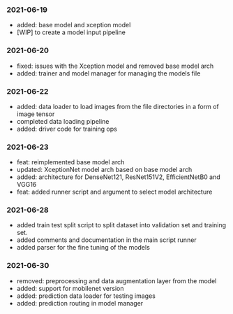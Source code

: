 ### 2021-06-19
- added: base model and xception model
- [WIP] to create a model input pipeline

### 2021-06-20
- fixed: issues with the Xception model and removed base model arch
- added: trainer and model manager for managing the models file

### 2021-06-22
- added: data loader to load images from the file directories in a form of image tensor
- completed data loading pipeline
- added: driver code for training ops

### 2021-06-23
- feat: reimplemented base model arch
- updated: XceptionNet model arch based on base model arch
- added: architecture for DenseNet121, ResNet151V2, EfficientNetB0 and VGG16
- feat: added runner script and argument to select model architecture

### 2021-06-28
- added train test split script to split dataset into validation set and training set.
- added comments and documentation in the main script runner
- added parser for the fine tuning of the models

### 2021-06-30
- removed: preprocessing and data augmentation layer from the model
- added: support for mobilenet version
- added: prediction data loader for testing images
- added: prediction routing in model manager
